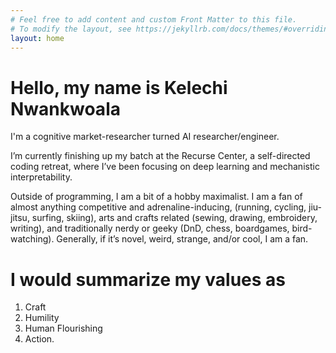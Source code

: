 ```yaml
---
# Feel free to add content and custom Front Matter to this file.
# To modify the layout, see https://jekyllrb.com/docs/themes/#overriding-theme-defaults
layout: home
---
```


# Hello, my name is Kelechi Nwankwoala  
I'm a cognitive market-researcher turned AI researcher/engineer. 

I’m currently finishing up my batch at the Recurse Center, a self-directed coding retreat, 
where I’ve been focusing on deep learning and mechanistic interpretability.

Outside of programming, I am a bit of a hobby maximalist. I am a fan of almost anything competitive and adrenaline-inducing, (running, cycling, jiu-jitsu, surfing, skiing), arts and crafts related (sewing, drawing, embroidery, writing), and traditionally nerdy or geeky (DnD, chess, boardgames, bird-watching). Generally, if it’s novel, weird, strange, and/or cool, I am a fan. 

# I would summarize my values as 
1. Craft 
2. Humility
3. Human Flourishing
4. Action. 